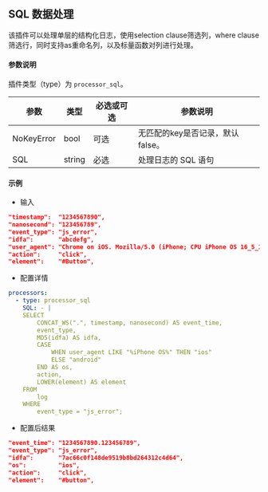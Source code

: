 SQL 数据处理
---

该插件可以处理单层的结构化日志，使用selection clause筛选列，where clause筛选行，同时支持as重命名列，以及标量函数对列进行处理。

#### 参数说明

插件类型（type）为 `processor_sql`。

|参数|类型|必选或可选|参数说明|
|----|----|----|----|
|NoKeyError|bool|可选|无匹配的key是否记录，默认false。|
|SQL|string|必选|处理日志的 SQL 语句|

#### 示例

- 输入

```json
"timestamp":  "1234567890",
"nanosecond": "123456789",
"event_type": "js_error",
"idfa":       "abcdefg",
"user_agent": "Chrome on iOS. Mozilla/5.0 (iPhone; CPU iPhone OS 16_5_1 like Mac OS X)",
"action":     "click",
"element":    "#Button",
```

- 配置详情

```yaml
processors:
  - type: processor_sql
    SQL: - |
    SELECT 
	    CONCAT_WS(".", timestamp, nanosecond) AS event_time,
	    event_type,
	    MD5(idfa) AS idfa,
	    CASE 
	    	WHEN user_agent LIKE "%iPhone OS%" THEN "ios"
	    	ELSE "android"
	    END AS os,
	    action,
	    LOWER(element) AS element
    FROM 
	    log
    WHERE 
	    event_type = "js_error";
```

- 配置后结果

```json
"event_time": "1234567890.123456789",
"event_type": "js_error",
"idfa":       "7ac66c0f148de9519b8bd264312c4d64",
"os":         "ios",
"action":     "click",
"element":    "#button",
```
